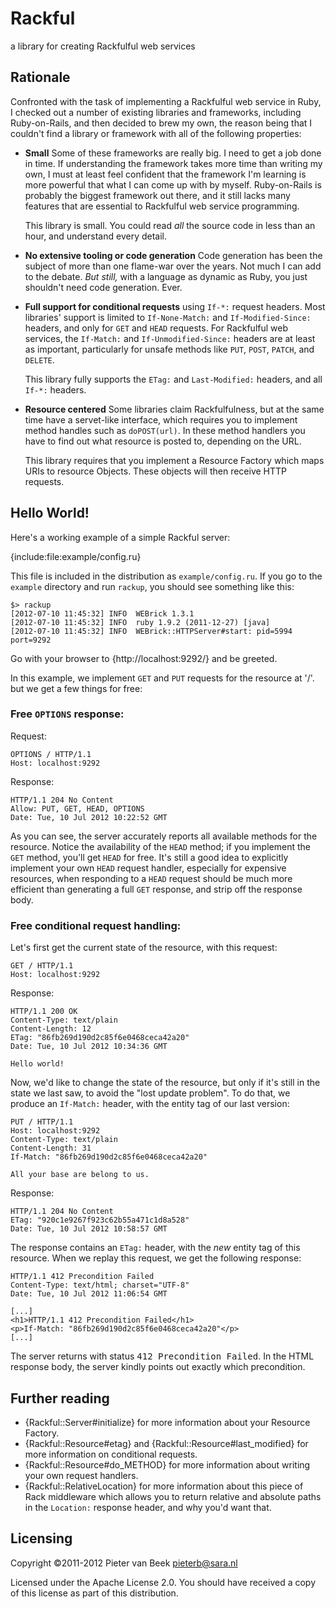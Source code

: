 Rackful
=======

a library for creating Rackfulful web services

Rationale
---------

Confronted with the task of implementing a Rackfulful web service in Ruby, I
checked out a number of existing libraries and frameworks, including
Ruby-on-Rails, and then decided to brew my own, the reason being that I couldn't
find a library or framework with all of the following properties:

*   **Small** Some of these frameworks are really big. I need to get a job done in
    time. If understanding the framework takes more time than writing my own, I
    must at least feel confident that the framework I'm learning is more powerful
    that what I can come up with by myself. Ruby-on-Rails is probably the biggest
    framework out there, and it still lacks many features that are essential to
    Rackfulful web service programming.

    This library is small. You could read _all_ the source code in less than an
    hour, and understand every detail.

*   **No extensive tooling or code generation** Code generation has been the
    subject of more than one flame-war over the years. Not much I can add to the
    debate. <em>But still,</em> with a language as dynamic as Ruby, you just
    shouldn't need code generation. Ever.

*   **Full support for conditional requests** using `If-*:` request headers. Most
    libraries' support is limited to `If-None-Match:` and `If-Modified-Since:`
    headers, and only for `GET` and `HEAD` requests. For Rackfulful web services,
    the `If-Match:` and `If-Unmodified-Since:` headers are at least as important,
    particularly for unsafe methods like `PUT`, `POST`, `PATCH`, and `DELETE`.

    This library fully supports the `ETag:` and `Last-Modified:` headers, and all
    `If-*:` headers.

*   **Resource centered** Some libraries claim Rackfulfulness, but at the same
    time have a servet-like interface, which requires you to implement method
    handles such as `doPOST(url)`. In these method handlers you have to find out
    what resource is posted to, depending on the URL.

    This library requires that you implement a Resource Factory which maps URIs
    to resource Objects. These objects will then receive HTTP requests.

Hello World!
------------

Here's a working example of a simple Rackful server:

{include:file:example/config.ru}

This file is included in the distribution as `example/config.ru`.
If you go to the `example` directory and run `rackup`, you should see
something like this:

    $> rackup
    [2012-07-10 11:45:32] INFO  WEBrick 1.3.1
    [2012-07-10 11:45:32] INFO  ruby 1.9.2 (2011-12-27) [java]
    [2012-07-10 11:45:32] INFO  WEBrick::HTTPServer#start: pid=5994 port=9292

Go with your browser to {http://localhost:9292/} and be greeted.

In this example, we implement `GET` and `PUT` requests for the resource at '/'. but
we get a few things for free:

### Free `OPTIONS` response:

Request:

    OPTIONS / HTTP/1.1
    Host: localhost:9292

Response:

    HTTP/1.1 204 No Content 
    Allow: PUT, GET, HEAD, OPTIONS
    Date: Tue, 10 Jul 2012 10:22:52 GMT

As you can see, the server accurately reports all available methods for the
resource. Notice the availability of the `HEAD` method; if you implement the
`GET` method, you'll get `HEAD` for free. It's still a good idea to explicitly
implement your own `HEAD` request handler, especially for expensive resources,
when responding to a `HEAD` request should be much more efficient than generating
a full `GET` response, and strip off the response body.

### Free conditional request handling:

Let's first get the current state of the resource, with this request:

    GET / HTTP/1.1
    Host: localhost:9292

Response:

    HTTP/1.1 200 OK 
    Content-Type: text/plain
    Content-Length: 12
    ETag: "86fb269d190d2c85f6e0468ceca42a20"
    Date: Tue, 10 Jul 2012 10:34:36 GMT
    
    Hello world!

Now, we'd like to change the state of the resource, but only if it's still in
the state we last saw, to avoid the "lost update problem". To do that, we
produce an `If-Match:` header, with the entity tag of our last version:

    PUT / HTTP/1.1
    Host: localhost:9292
    Content-Type: text/plain
    Content-Length: 31
    If-Match: "86fb269d190d2c85f6e0468ceca42a20"
    
    All your base are belong to us.

Response:

    HTTP/1.1 204 No Content
    ETag: "920c1e9267f923c62b55a471c1d8a528"
    Date: Tue, 10 Jul 2012 10:58:57 GMT

The response contains an `ETag:` header, with the _new_ entity tag of this
resource. When we replay this request, we get the following response:

    HTTP/1.1 412 Precondition Failed
    Content-Type: text/html; charset="UTF-8"
    Date: Tue, 10 Jul 2012 11:06:54 GMT
    
    [...]
    <h1>HTTP/1.1 412 Precondition Failed</h1>
    <p>If-Match: "86fb269d190d2c85f6e0468ceca42a20"</p>
    [...]

The server returns with status <tt>412 Precondition Failed</tt>. In the HTML
response body, the server kindly points out exactly which precondition.

Further reading
---------------
*   {Rackful::Server#initialize} for more information about your Resource Factory.
*   {Rackful::Resource#etag} and {Rackful::Resource#last_modified} for more information on
    conditional requests.
*   {Rackful::Resource#do_METHOD} for more information about writing your own request
    handlers.
*   {Rackful::RelativeLocation} for more information about this piece of Rack middleware
    which allows you to return relative and absolute paths in the `Location:`
    response header, and why you'd want that.

Licensing
---------
Copyright ©2011-2012 Pieter van Beek <pieterb@sara.nl>

Licensed under the Apache License 2.0. You should have received a copy of this
license as part of this distribution.

